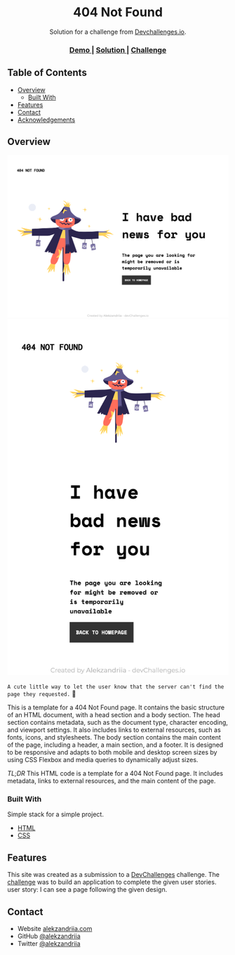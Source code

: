 <!-- Please update value in the {}  -->

<h1 align="center">404 Not Found</h1>

<div align="center">
   Solution for a challenge from  <a href="http://devchallenges.io" target="_blank">Devchallenges.io</a>.
</div>

<div align="center">
  <h3>
    <a href="https://alexoreilly.me/devchallenges.io/404-not-found-master">
      Demo
    </a>
    <span> | </span>
    <a href="https://github.com/alekzandriia/devchallenges.io/tree/main/404-not-found-master">
      Solution
    </a>
    <span> | </span>
    <a href="https://devchallenges.io/challenges/wBunSb7FPrIepJZAg0sY">
      Challenge
    </a>
  </h3>
</div>

<!-- TABLE OF CONTENTS -->

## Table of Contents

- [Overview](#overview)
  - [Built With](#built-with)
- [Features](#features)
- [Contact](#contact)
- [Acknowledgements](#acknowledgements)

<!-- OVERVIEW -->

## Overview

![screenshot](./404-desktop.png)
![screenshot](./404-mobile.png)

`A cute little way to let the user know that the server can't find the page they requested.` 👻

This is a template for a 404 Not Found page. It contains the basic structure of an HTML document, with a head section and a body section. The head section contains metadata, such as the document type, character encoding, and viewport settings. It also includes links to external resources, such as fonts, icons, and stylesheets. The body section contains the main content of the page, including a header, a main section, and a footer. It is designed to be responsive and adapts to both mobile and desktop screen sizes by using CSS Flexbox and media queries to dynamically adjust sizes.

_TL;DR_
This HTML code is a template for a 404 Not Found page. It includes metadata, links to external resources, and the main content of the page.

### Built With

<!-- This section should list any major frameworks that you built your project using. Here are a few examples.-->

Simple stack for a simple project.

- [HTML](https://html.spec.whatwg.org/)
- [CSS](https://www.w3.org/TR/css-2022/)

## Features

<!-- List the features of your application or follow the template. Don't share the figma file here :) -->

This site was created as a submission to a [DevChallenges](https://devchallenges.io/challenges) challenge. The [challenge](https://devchallenges.io/challenges/wBunSb7FPrIepJZAg0sY) was to build an application to complete the given user stories. user story: I can see a page following the given design.

## Contact

- Website [alekzandriia.com](https://www.alekzandriia.com)
- GitHub [@alekzandriia](https://github.com/alekzandriia)
- Twitter [@alekzandriia](https://twitter.com/alekzandriia)
